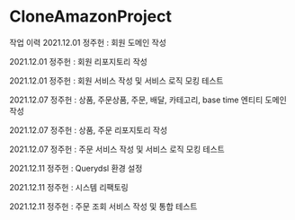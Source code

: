 # CloneAmazonProject

작업 이력
2021.12.01 정주헌 : 회원 도메인 작성

2021.12.01 정주헌 : 회원 리포지토리 작성

2021.12.01 정주헌 : 회원 서비스 작성 및 서비스 로직 모킹 테스트

2021.12.07 정주헌 : 상품, 주문상품, 주문, 배달, 카테고리, base time 엔티티 도메인 작성

2021.12.07 정주헌 : 상품, 주문 리포지토리 작성

2021.12.07 정주헌 : 주문 서비스 작성 및 서비스 로직 모킹 테스트

2021.12.11 정주헌 : Querydsl 환경 설정

2021.12.11 정주헌 : 시스템 리팩토링

2021.12.11 정주헌 : 주문 조회 서비스 작성 및 통합 테스트


